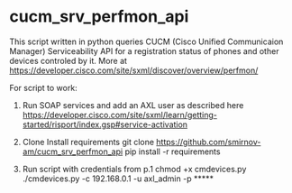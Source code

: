 # cucm_srv_perfmon_api
This script written in python queries CUCM (Cisco Unified Communicaion Manager) Serviceability API for a registration status of phones and other devices controled by it.
More at https://developer.cisco.com/site/sxml/discover/overview/perfmon/

For script to work:

1) Run SOAP services and add an AXL user as described here https://developer.cisco.com/site/sxml/learn/getting-started/risport/index.gsp#service-activation

2) Clone Install requirements
git clone https://github.com/smirnov-am/cucm_srv_perfmon_api
pip install -r requirements

3) Run script with credentials from p.1
chmod +x cmdevices.py
./cmdevices.py -c 192.168.0.1 -u axl_admin -p *****

